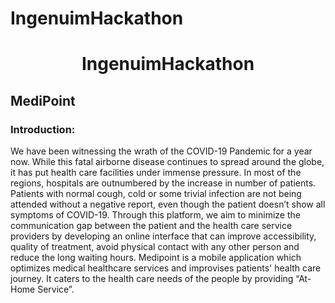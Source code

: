 # IngenuimHackathon
# <div align="center"> IngenuimHackathon </div>


## MediPoint


### Introduction: 
We have been witnessing the wrath of the COVID-19 Pandemic for a year now. While this fatal airborne disease continues to spread around the globe, it has put health care facilities under immense pressure.  In most of the regions, hospitals are outnumbered by the increase in number of patients. Patients with normal cough, cold  or some trivial infection are not being attended without a negative report, even though the patient doesn’t show all symptoms of COVID-19. Through this platform, we aim to minimize the communication gap between the patient and the health care service providers by developing an online interface that can improve accessibility, quality of  treatment, avoid physical contact with any other person and reduce the long waiting hours. Medipoint is a mobile application which optimizes medical healthcare services and improvises patients' health care journey. It caters to the health care needs of the people by providing “At-Home Service”.
